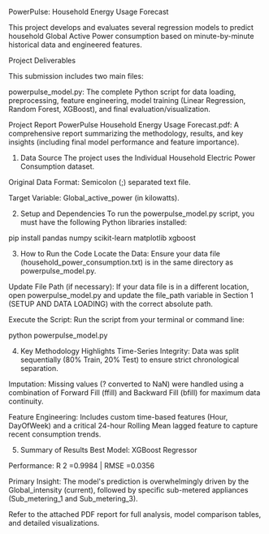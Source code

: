 PowerPulse: Household Energy Usage Forecast

This project develops and evaluates several regression models to predict household Global Active Power consumption based on minute-by-minute historical data and engineered features.

Project Deliverables

This submission includes two main files:

powerpulse_model.py: The complete Python script for data loading, preprocessing, feature engineering, model training (Linear Regression, Random Forest, XGBoost), and final evaluation/visualization.

Project Report PowerPulse Household Energy Usage Forecast.pdf: A comprehensive report summarizing the methodology, results, and key insights (including final model performance and feature importance).

1. Data Source
The project uses the Individual Household Electric Power Consumption dataset.

Original Data Format: Semicolon (;) separated text file.

Target Variable: Global_active_power (in kilowatts).

2. Setup and Dependencies
To run the powerpulse_model.py script, you must have the following Python libraries installed:

pip install pandas numpy scikit-learn matplotlib xgboost

3. How to Run the Code
Locate the Data: Ensure your data file (household_power_consumption.txt) is in the same directory as powerpulse_model.py.

Update File Path (if necessary): If your data file is in a different location, open powerpulse_model.py and update the file_path variable in Section 1 (SETUP AND DATA LOADING) with the correct absolute path.

Execute the Script: Run the script from your terminal or command line:

python powerpulse_model.py

4. Key Methodology Highlights
Time-Series Integrity: Data was split sequentially (80% Train, 20% Test) to ensure strict chronological separation.

Imputation: Missing values (? converted to NaN) were handled using a combination of Forward Fill (ffill) and Backward Fill (bfill) for maximum data continuity.

Feature Engineering: Includes custom time-based features (Hour, DayOfWeek) and a critical 24-hour Rolling Mean lagged feature to capture recent consumption trends.

5. Summary of Results
Best Model: XGBoost Regressor

Performance: R 
2
 =0.9984 | RMSE =0.0356

Primary Insight: The model's prediction is overwhelmingly driven by the Global_intensity (current), followed by specific sub-metered appliances (Sub_metering_1 and Sub_metering_3).

Refer to the attached PDF report for full analysis, model comparison tables, and detailed visualizations.
